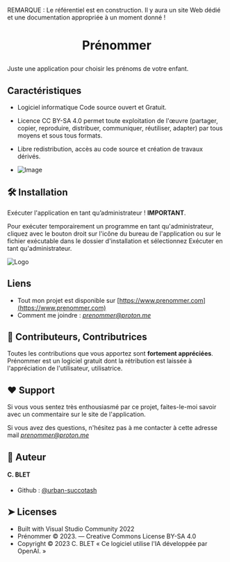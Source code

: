 REMARQUE : Le référentiel est en construction. Il y aura un site Web dédié et une documentation appropriée à un moment donné !

# <p align="center">Prénommer</p>
  
Juste une application pour choisir les prénoms de votre enfant.
## Caractéristiques   
- Logiciel informatique Code source ouvert et Gratuit.
- Licence CC BY-SA 4.0 permet toute exploitation de l'œuvre (partager, copier, reproduire, distribuer, communiquer, réutiliser, adapter) par tous moyens et sous tous formats.
              
- Libre redistribution, accès au code source et création de travaux dérivés.

- ![Image](https://www.prenommer.com/wp-content/uploads/2023/09/utilisation-libre-cc-by-sa.png)

## 🛠️ Installation    
Exécuter l'application en tant qu’administrateur ! **IMPORTANT**.

Pour exécuter temporairement un programme en tant qu'administrateur, cliquez avec le bouton droit sur l'icône du bureau de l'application ou sur le fichier exécutable dans le dossier d'installation et sélectionnez Exécuter en tant qu'administrateur.

![Logo](https://www.prenommer.com/wp-content/uploads/2023/09/prenommer3_5-preview.png)

## Liens      
*   Tout mon projet est disponible sur [https://www.prenommer.com](https://www.prenommer.com)
*   Comment me joindre : _[prenommer@proton.me](mailto:prenommer@proton.me)_


## 🍰 Contributeurs, Contributrices    
Toutes les contributions que vous apportez sont **fortement appréciées**. Prénommer est un logiciel gratuit dont la rétribution est laissée à l'appréciation de l'utilisateur, utilisatrice.


## ❤️ Support  
Si vous vous sentez très enthousiasmé par ce projet, faites-le-moi savoir avec un commentaire sur le site de l'application.

Si vous avez des questions, n'hésitez pas à me contacter à cette adresse mail  _[prenommer@proton.me](mailto:prenommer@proton.me)_


## 🙇 Auteur

#### C. BLET
- Github : [@urban-succotash](https://github.com/prenommer/urban-succotash)


## ➤ Licenses

*   Built with Visual Studio Community 2022
*   Prénommer © 2023. — Creative Commons License BY-SA 4.0
*   Copyright © 2023 C. BLET « Ce logiciel utilise l'IA développée par OpenAI. »

